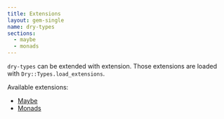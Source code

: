 ```yaml
---
title: Extensions
layout: gem-single
name: dry-types
sections:
  - maybe
  - monads
---
```


`dry-types` can be extended with extension. Those extensions are loaded with `Dry::Types.load_extensions`.

Available extensions:

- [Maybe](/gems/dry-types/1.0/extensions/maybe)
- [Monads](/gems/dry-types/1.0/extensions/monads)

